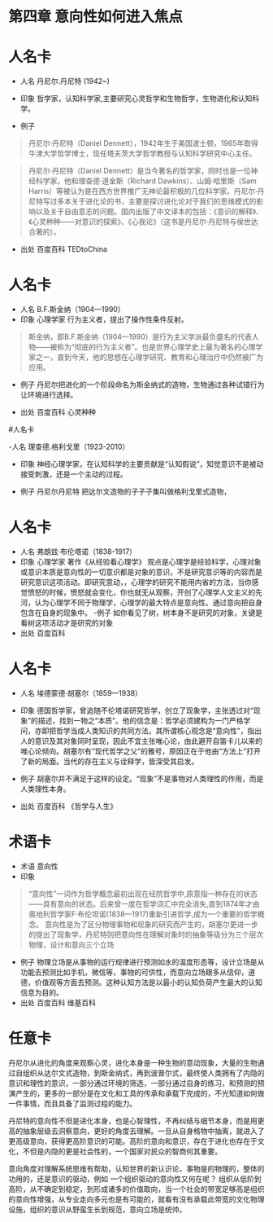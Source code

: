 # 第四章 意向性如何进入焦点
# 人名卡
- 人名 丹尼尔.丹尼特 (1942~)

- 印象 哲学家，认知科学家,主要研究心灵哲学和生物哲学，生物进化和认知科学。
- 例子 
> 丹尼尔·丹尼特（Daniel Dennett），1942年生于美国波士顿，1965年取得牛津大学哲学博士，现任塔夫茨大学哲学教授与认知科学研究中心主任。

> 丹尼尔·丹尼特（Daniel Dennett）是当今著名的哲学家，同时也是一位神经科学家。他和理查德·道金斯（Richard Dawkins）、山姆·哈里斯（Sam Harris）等被认为是在西方世界推广无神论最积极的几位科学家。丹尼尔·丹尼特写过多本关于进化论的书，主要是探讨进化论对于我们的思维模式的影响以及关于自由意志的问题。国内出版了中文译本的包括：《意识的解释》、《心灵种种——对意识的探索》、《心我论》（这书是丹尼尔·丹尼特与侯世达合著的）。

- 出处 百度百科 TEDtoChina
# 人名卡
- 人名 B.F.斯金纳（1904—1990）
- 印象 心理学家 行为主义者，提出了操作性条件反射。
 > 斯金纳，即B.F.斯金纳（1904—1990）是行为主义学派最负盛名的代表人物——被称为“彻底的行为主义者”。也是世界心理学史上最为著名的心理学家之一，直到今天，他的思想在心理学研究、教育和心理治疗中仍然被广为应用。
 - 例子 丹尼尔把进化的一个阶段命名为斯金纳式的造物，生物通过各种试错行为让环境进行选择。
 
- 出处 百度百科 心灵种种

#人名卡

-人名 理查德.格利戈里（1923-2010）

- 印象 神经心理学家，在认知科学的主要贡献是“认知假说”，知觉意识不是被动接受刺激，还是一个主动的过程。

- 例子 丹尼尔丹尼特 把达尔文造物的子子子集叫做格利戈里式造物，
# 人名卡
- 人名 弗朗兹·布伦塔诺（1838-1917）
- 印象 心理学家 著作《从经验看心理学》 观点是心理学是经验科学，心理对象或意识本质是意向性的一切意识都是对象的意识，不是研究意识等的内容而是研究意识这项活动。即研究意动，，心理学的研究不能用内省的方法，当你感觉愤怒的时候，愤怒就会变化，你也就无从观察，开创了心理学人文主义的先河，认为心理学不同于物理学，心理学的最大特点是意向性。通过意向把自身包含在自身的现象中。
-例子 如你看见了树，树本身不是研究的对象，关键是看树这项活动才是研究的对象
- 出处 百度百科
# 人名卡
- 人名 埃德蒙德·胡塞尔（1859—1938）
- 印象 德国哲学家，曾追随不伦塔诺研究哲学，创立了现象学，主张透过对“现象”的描述，找到一物之“本质”。他的信念是：哲学必须建构为一门严格学问，亦即把哲学当成人类知识的共同方法。其所谓核心观念是“意向性”，指出人的意识及其对象同时呈现，因此不宜主张唯心论，由此避开自笛卡儿以来的唯心论倾向。胡塞尔有“现代哲学之父”的雅号，原因正在于他由“方法上”打开了新的局面。当代的存在主义与诠释学，皆深受其启发。

- 例子  胡塞尔并不满足于这样的设定。“现象”不是事物对人类理性的作用，而是人类理性本身。
- 出处 百度百科 《哲学与人生》
# 术语卡
 - 术语 意向性
 - 印象  
 > “意向性”一词作为哲学概念最初出现在经院哲学中,原意指一种存在的状态——具有意向的状态。后来曾一度在哲学词汇中完全消失,直到1874年才由奥地利哲学家F·布伦坦诺(1838—1917)重新引进哲学,成为一个重要的哲学概念。
 意向性是为了区分物理事物和现象的研究而产生的，胡塞尔更进一步的提出了现象学，丹尼特则把意向性在理解对象时的抽象等级分为三个层次物理，设计和意向三个立场

 - 例子 物理立场是从事物的运行规律进行预测如水的温度形态等，设计立场是从功能去预测比如手机，微信等，事物的可供性，而意向立场跟多从信仰，道德，价值观等方面去预测。这种认知方法是以最小的认知负荷产生最大的认知信息为目的。
 - 出处 百度百科 维基百科

# 任意卡
丹尼尔从进化的角度来观察心灵，进化本身是一种生物的意动现象，大量的生物通过自组织从达尔文式造物，到斯金纳式，再到波普尔式，最终使人类拥有了内隐的意识和理性的意识，一部分通过环境的筛选，一部分通过自身的练习，和预测的预演产生的，更多的一部分是在文化和工具的传承和承载下完成的，不光知道如何做一件事情，而且具备了监测过程的能力。

丹尼特的意向性不但是进化本身，也是心智理性，不再纠结与细节本身，而是用更高的抽象层级去洞察意向，更好的角度去理解。一旦从自身格物中抽离，就进入了更高级意向，获得更高阶意识的可能。高阶的意向和意识，存在于进化也存在于文化，不但是内隐的更是社会性的，一个国家对民众的智商何其重要。

意向角度对理解系统思维有帮助，认知世界的新认识论，事物是的物理的，整体的功用的，还是意识的驱动，例如 一个组织驱动的意向性又何在呢？   组织从低阶到高阶，从不确定到稳定，到形成诸多的价值取向，当一个社会的带宽足够高是组织的意向性增强，从专业走向多元也是有可能的，就看有没有承载此带宽的文化物理设施，组织的意识从野蛮生长到规范，意向立场是统帅。